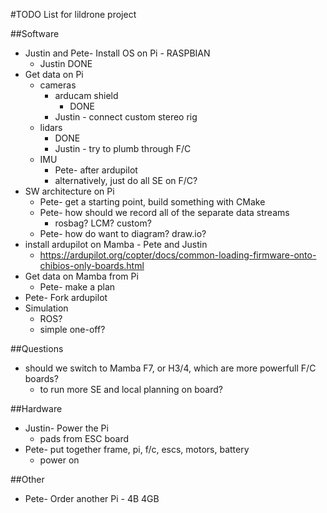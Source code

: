 #TODO List for lildrone project

##Software
- Justin and Pete- Install OS on Pi - RASPBIAN
  - Justin DONE
- Get data on Pi
  - cameras
    - arducam shield
      - DONE
    - Justin - connect custom stereo rig
  - lidars
    - DONE
    - Justin - try to plumb through F/C
  - IMU
    - Pete- after ardupilot
    - alternatively, just do all SE on F/C?
- SW architecture on Pi
  - Pete- get a starting point, build something with CMake
  - Pete- how should we record all of the separate data streams
    - rosbag? LCM? custom?
  - Pete- how do want to diagram?  draw.io?
- install ardupilot on Mamba - Pete and Justin
  - https://ardupilot.org/copter/docs/common-loading-firmware-onto-chibios-only-boards.html
- Get data on Mamba from Pi
  - Pete- make a plan
- Pete- Fork ardupilot
- Simulation
  - ROS?
  - simple one-off?

##Questions
- should we switch to Mamba F7, or H3/4, which are more powerfull F/C boards?
  - to run more SE and local planning on board?

##Hardware
- Justin- Power the Pi
  - pads from ESC board
- Pete- put together frame, pi, f/c, escs, motors, battery
  - power on

##Other
- Pete- Order another Pi - 4B 4GB
